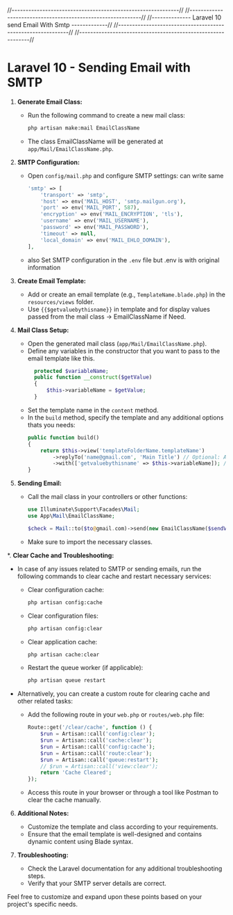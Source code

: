 
//------------------------------------------------------------//
//------------------------------------------------------------//
//-------------- Laravel 10 send Email With Smtp -------------//
//------------------------------------------------------------//
//------------------------------------------------------------//

# Laravel 10 - Sending Email with SMTP

1. **Generate Email Class:**
   - Run the following command to create a new mail class:
     ```bash
     php artisan make:mail EmailClassName
     ```
   - The class EmailClassName will be generated at `app/Mail/EmailClassName.php`.

2. **SMTP Configuration:**
   - Open `config/mail.php` and configure SMTP settings: can write same
     ```php
     'smtp' => [
         'transport' => 'smtp',
         'host' => env('MAIL_HOST', 'smtp.mailgun.org'),
         'port' => env('MAIL_PORT', 587),
         'encryption' => env('MAIL_ENCRYPTION', 'tls'),
         'username' => env('MAIL_USERNAME'),
         'password' => env('MAIL_PASSWORD'),
         'timeout' => null,
         'local_domain' => env('MAIL_EHLO_DOMAIN'),
     ],
     ```
   - also Set SMTP configuration in the `.env` file but .env is with original information

3. **Create Email Template:**
   - Add or create an email template (e.g., `TemplateName.blade.php`) in the `resources/views` folder.
   - Use `{{$getvaluebythisname}}` in template and for display values passed from the mail class -> EmailClassName if Need.
     
4. **Mail Class Setup:**
   - Open the generated mail class (`app/Mail/EmailClassName.php`).
   - Define any variables in the constructor that you want to pass to the email template like this.
     ```php
       protected $variableName;
       public function __construct($getValue)
       {
           $this->variableName = $getValue;
       }

     ```
   - Set the template name in the `content` method.
   - In the `build` method, specify the template and any additional options thats you needs:
     ```php
     public function build()
     {
         return $this->view('templateFolderName.templateName')
             ->replyTo('name@gmail.com', 'Main Title') // Optional: Add a reply-to address
             ->with(['getvaluebythisname' => $this->variableName]); // Optional: Pass values to the template
     }
     ```

5. **Sending Email:**
   - Call the mail class in your controllers or other functions:
     ```php
     use Illuminate\Support\Facades\Mail;
     use App\Mail\EmailClassName;
     
     $check = Mail::to($to@gmail.com)->send(new EmailClassName($sendValue));
     ```
   - Make sure to import the necessary classes.


*. **Clear Cache and Troubleshooting:**
   - In case of any issues related to SMTP or sending emails, run the following commands to clear cache and restart necessary services:
     - Clear configuration cache:
       ```bash
       php artisan config:cache
       ```
     - Clear configuration files:
       ```bash
       php artisan config:clear
       ```
     - Clear application cache:
       ```bash
       php artisan cache:clear
       ```
     - Restart the queue worker (if applicable):
       ```bash
       php artisan queue restart
       ```

   - Alternatively, you can create a custom route for clearing cache and other related tasks:
     - Add the following route in your `web.php` or `routes/web.php` file:
       ```php
       Route::get('/clear/cache', function () {
           $run = Artisan::call('config:clear');
           $run = Artisan::call('cache:clear');
           $run = Artisan::call('config:cache');
           $run = Artisan::call('route:clear');
           $run = Artisan::call('queue:restart');
           // $run = Artisan::call('view:clear');
           return 'Cache Cleared';
       });
       ```
     - Access this route in your browser or through a tool like Postman to clear the cache manually.


6. **Additional Notes:**
   - Customize the template and class according to your requirements.
   - Ensure that the email template is well-designed and contains dynamic content using Blade syntax.

7. **Troubleshooting:**
   - Check the Laravel documentation for any additional troubleshooting steps.
   - Verify that your SMTP server details are correct.

Feel free to customize and expand upon these points based on your project's specific needs.

